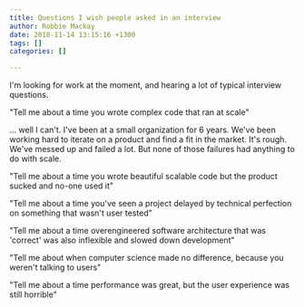 ```yaml
---
title: Questions I wish people asked in an interview
author: Robbie Mackay
date: 2018-11-14 13:15:16 +1300
tags: []
categories: []

---
```

I'm looking for work at the moment, and hearing a lot of typical interview questions.

"Tell me about a time you wrote complex code that ran at scale"

... well I can't. I've been at a small organization for 6 years. We've been working hard to iterate on a product and find a fit in the market. It's rough. We've messed up and failed a lot. But none of those failures had anything to do with scale.

"Tell me about a time you wrote beautiful scalable code but the product sucked and no-one used it"

"Tell me about a time you've seen a project delayed by technical perfection on something that wasn't user tested"

"Tell me about a time overengineered software architecture that was 'correct' was also inflexible and slowed down development"

"Tell me about when computer science made no difference, because you weren't talking to users"

"Tell me about a time performance was great, but the user experience was still horrible"